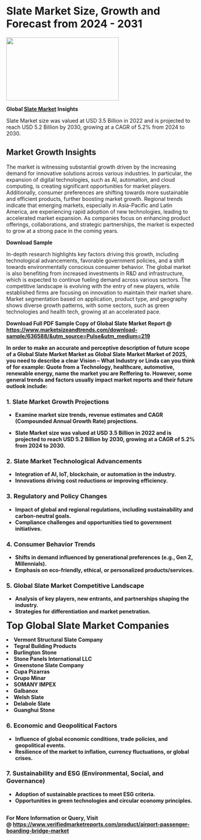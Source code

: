 <H1>Slate Market Size, Growth and Forecast from 2024 - 2031</H1><img class="aligncenter size-medium wp-image-584254" src="https://thirdeyenews.in/wp-content/uploads/2024/09/Global-Market-Research-300x168.jpeg" alt="" width="300" height="168" /><p><strong>Global&nbsp;<a href="https://www.marketsizeandtrends.com/download-sample/636588/&amp;utm_source=Pulse&amp;utm_medium=219">Slate Market</a> Insights</strong></p><p>Slate Market size was valued at USD 3.5 Billion in 2022 and is projected to reach USD 5.2 Billion by 2030, growing at a CAGR of 5.2% from 2024 to 2030.</p><p><h2>Market Growth Insights</h2> <p>The market is witnessing substantial growth driven by the increasing demand for innovative solutions across various industries. In particular, the expansion of digital technologies, such as AI, automation, and cloud computing, is creating significant opportunities for market players. Additionally, consumer preferences are shifting towards more sustainable and efficient products, further boosting market growth. Regional trends indicate that emerging markets, especially in Asia-Pacific and Latin America, are experiencing rapid adoption of new technologies, leading to accelerated market expansion. As companies focus on enhancing product offerings, collaborations, and strategic partnerships, the market is expected to grow at a strong pace in the coming years.</p> <p><strong>Download Sample</strong></p> <p>In-depth research highlights key factors driving this growth, including technological advancements, favorable government policies, and a shift towards environmentally conscious consumer behavior. The global market is also benefiting from increased investments in R&D and infrastructure, which is expected to continue fueling demand across various sectors. The competitive landscape is evolving with the entry of new players, while established firms are focusing on innovation to maintain their market share. Market segmentation based on application, product type, and geography shows diverse growth patterns, with some sectors, such as green technologies and health tech, growing at an accelerated pace.</p> <p><strong></p><p><span class=""><strong>Download Full PDF Sample Copy of Global Slate Market Report</strong> @ <a href="https://www.marketsizeandtrends.com/download-sample/636588/&amp;utm_source=Pulse&amp;utm_medium=219" target="_blank">https://www.marketsizeandtrends.com/download-sample/636588/&amp;utm_source=Pulse&amp;utm_medium=219</a></span></p><p>In order to make an accurate and perceptive description of future scope of a Global&nbsp;Slate Market Market as Global&nbsp;Slate Market Market of 2025, you need to describe a clear Vision &ndash; What Industry or Linda can you think of for example: Quote from a Technology, healthcare, automotive, renewable energy, name the market you are Reffering to. However, some general trends and factors usually impact market reports and their future outlook include:</p><h3>1.&nbsp;<strong>Slate Market Growth Projections</strong></h3><ul><li>Examine market size trends, revenue estimates and CAGR (Compounded Annual Growth Rate) projections.</li><li><p>Slate Market size was valued at USD 3.5 Billion in 2022 and is projected to reach USD 5.2 Billion by 2030, growing at a CAGR of 5.2% from 2024 to 2030.</p></li></ul><h3>2.&nbsp;<strong>Slate Market Technological Advancements</strong></h3><ul><li>Integration of AI, IoT, blockchain, or automation in the industry.</li><li>Innovations driving cost reductions or improving efficiency.</li></ul><h3>3.&nbsp;<strong>Regulatory and Policy Changes</strong></h3><ul><li>Impact of global and regional regulations, including sustainability and carbon-neutral goals.</li><li>Compliance challenges and opportunities tied to government initiatives.</li></ul><h3>4.&nbsp;<strong>Consumer Behavior Trends</strong></h3><ul><li>Shifts in demand influenced by generational preferences (e.g., Gen Z, Millennials).</li><li>Emphasis on eco-friendly, ethical, or personalized products/services.</li></ul><h3>5.&nbsp;<strong>Global Slate Market Competitive Landscape</strong></h3><ul><li>Analysis of key players, new entrants, and partnerships shaping the industry.</li><li>Strategies for differentiation and market penetration.</li></ul><p data-pm-slice="1 1 []"><span style="color: inherit; font-family: inherit; font-size: 25px;">Top Global Slate Market Companies</span></p><div class="" data-test-id=""><p><li>Vermont Structural Slate Company</li><li> Tegral Building Products</li><li> Burlington Stone</li><li> Stone Panels International LLC</li><li> Greenstone Slate Company</li><li> Cupa Pizarras</li><li> Grupo Minar</li><li> SOMANY IMPEX</li><li> Galbanox</li><li> Welsh Slate</li><li> Delabole Slate</li><li> Guanghui Stone</li></p></div><h3>6.&nbsp;<strong>Economic and Geopolitical Factors</strong></h3><ul><li>Influence of global economic conditions, trade policies, and geopolitical events.</li><li>Resilience of the market to inflation, currency fluctuations, or global crises.</li></ul><h3>7.&nbsp;<strong>Sustainability and ESG (Environmental, Social, and Governance)</strong></h3><ul><li>Adoption of sustainable practices to meet ESG criteria.</li><li>Opportunities in green technologies and circular economy principles.</li></ul><h2><strong style="font-size: 14px;">For More Information or Query, Visit @&nbsp;</strong><a style="background-color: #ffffff; font-size: 14px;" href="https://www.marketsizeandtrends.com/report/slate-market/" target="_blank">https://www.verifiedmarketreports.com/product/airport-passenger-boarding-bridge-market</a></h2>
